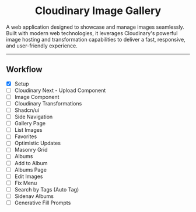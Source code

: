 # <h1 align="center">Cloudinary Image Gallery</h1>

A web application designed to showcase and manage images seamlessly. Built with modern web technologies, it leverages Cloudinary's powerful image hosting and transformation capabilities to deliver a fast, responsive, and user-friendly experience.

---

## Workflow

- [x] Setup
- [ ] Cloudinary Next - Upload Component
- [ ] Image Component
- [ ] Cloudinary Transformations
- [ ] Shadcn/ui
- [ ] Side Navigation
- [ ] Gallery Page
- [ ] List Images
- [ ] Favorites
- [ ] Optimistic Updates
- [ ] Masonry Grid
- [ ] Albums
- [ ] Add to Album
- [ ] Albums Page
- [ ] Edit Images
- [ ] Fix Menu
- [ ] Search by Tags (Auto Tag)
- [ ] Sidenav Albums
- [ ] Generative Fill Prompts